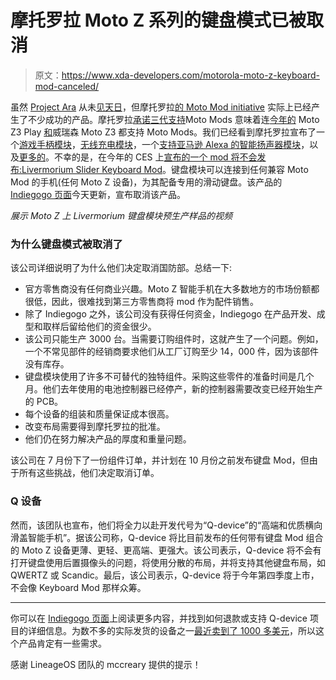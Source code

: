 # 摩托罗拉 Moto Z 系列的键盘模式已被取消

> 原文：<https://www.xda-developers.com/motorola-moto-z-keyboard-mod-canceled/>

虽然 [Project Ara](https://www.xda-developers.com/project-ara-alive-and-kicking-one-step-closer-to-you/) 从未[见天日](https://www.xda-developers.com/xda-external-link/report-google-has-shelved-ara-the-modular-phone-project/)，但摩托罗拉[的 Moto Mod initiative](https://www.xda-developers.com/the-moto-z-quietly-flew-under-the-radar-but-it-transformed-smartphone-modularity/) 实际上已经产生了不少成功的产品。摩托罗拉[承诺三代支持](https://www.xda-developers.com/moto-mods-three-generations-motorola/)Moto Mods 意味着连[今年的](https://www.xda-developers.com/moto-z3-play-official-moto-mods-google-lens/) Moto Z3 Play [和](https://www.xda-developers.com/verizon-moto-z3-announced-5g-moto-mod/)威瑞森 Moto Z3 都支持 Moto Mods。我们已经看到摩托罗拉宣布了一个[游戏手柄模块](https://www.xda-developers.com/motorola-announces-new-moto-mods-at-mwc-2017/)，[无线充电模块](https://www.xda-developers.com/motorola-announces-new-moto-mods-at-mwc-2017/)，一个[支持亚马逊 Alexa 的智能扬声器模块](https://www.xda-developers.com/moto-smart-speaker-amazon-moto-mod/)，以及[更多的](https://shop-links.co/link/?exclusive=1&publisher_slug=xda&article_name=Keyboard+Mod+for+the+Motorola+Moto+Z+series+has+been+canceled&article_url=https%3A%2F%2Fwww.xda-developers.com%2Fmotorola-moto-z-keyboard-mod-canceled%2F&u1=UUxdaUeUpU22219&url=https%3A%2F%2Fwww.motorola.com%2Fus%2Fmoto-mods)。不幸的是，在今年的 CES 上[宣布的一个 mod 将不会发布:Livermorium Slider Keyboard Mod](https://www.xda-developers.com/keyboard-biometric-moto-mods-coming-2018/)。键盘模块可以连接到任何兼容 Moto Mod 的手机(任何 Moto Z 设备)，为其配备专用的滑动键盘。该产品的 [Indiegogo 页面](https://www.indiegogo.com/projects/keyboard-mod-a-physical-keyboard-for-the-moto-z#/updates/all)今天更新，宣布取消该产品。

*展示 Moto Z 上 Livermorium 键盘模块预生产样品的视频*

### 为什么键盘模式被取消了

该公司详细说明了为什么他们决定取消国防部。总结一下:

*   官方零售商没有任何商业兴趣。Moto Z 智能手机在大多数地方的市场份额都很低，因此，很难找到第三方零售商将 mod 作为配件销售。
*   除了 Indiegogo 之外，该公司没有获得任何资金，Indiegogo 在产品开发、成型和取样后留给他们的资金很少。
*   该公司只能生产 3000 台。当需要订购组件时，这就产生了一个问题。例如，一个不常见部件的经销商要求他们从工厂订购至少 14，000 件，因为该部件没有库存。
*   键盘模块使用了许多不可替代的独特组件。采购这些零件的准备时间是几个月。他们去年使用的电池控制器已经停产，新的控制器需要改变已经开始生产的 PCB。
*   每个设备的组装和质量保证成本很高。
*   改变布局需要得到摩托罗拉的批准。
*   他们仍在努力解决产品的厚度和重量问题。

该公司在 7 月份下了一份组件订单，并计划在 10 月份之前发布键盘 Mod，但由于所有这些挑战，他们决定取消订单。

### Q 设备

然而，该团队也宣布，他们将全力以赴开发代号为“Q-device”的“高端和优质横向滑盖智能手机”。据该公司称，Q-device 将比目前发布的任何带有键盘 Mod 组合的 Moto Z 设备更薄、更轻、更高端、更强大。该公司表示，Q-device 将不会有打开键盘使用后置摄像头的问题，将使用分散的布局，并将支持其他键盘布局，如 QWERTZ 或 Scandic。最后，该公司表示，Q-device 将于今年第四季度上市，不会像 Keyboard Mod 那样众筹。

* * *

你可以在 [Indiegogo 页面](https://www.indiegogo.com/projects/keyboard-mod-a-physical-keyboard-for-the-moto-z#/updates/all)上阅读更多内容，并找到如何退款或支持 Q-device 项目的详细信息。为数不多的实际发货的设备之一[最近卖到了 1000 多美元](https://www.ebay.com/itm/Livermorium-Slider-Keyboard-Moto-Mod-for-Moto-Z-Phones-/273372198037?nordt=true&orig_cvip=true&rt=nc)，所以这个产品肯定有一些需求。

感谢 LineageOS 团队的 mccreary 提供的提示！